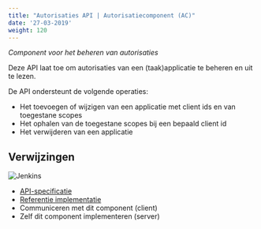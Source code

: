 ```yaml
---
title: "Autorisaties API | Autorisatiecomponent (AC)"
date: '27-03-2019'
weight: 120
---
```


*Component voor het beheren van autorisaties*

Deze API laat toe om autorisaties van een (taak)applicatie te beheren en uit
te lezen.

De API ondersteunt de volgende operaties:

* Het toevoegen of wijzigen van een applicatie met client ids en van toegestane scopes
* Het ophalen van de toegestane scopes bij een bepaald client id
* Het verwijderen van een applicatie

## Verwijzingen

![Jenkins][jenkins]

* [API-specificatie](https://autorisaties-api.vng.cloud/api/v1/schema/)
* [Referentie implementatie](https://github.com/VNG-Realisatie/gemma-autorisatiecomponent)
* Communiceren met dit component (client)
* Zelf dit component implementeren (server)

[jenkins]: https://jenkins.nlx.io/buildStatus/icon?job=gemma-autorisatiecomponent-stable
